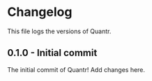 # Changelog

This file logs the versions of Quantr.

## 0.1.0 - Initial commit

The initial commit of Quantr! Add changes here. 

